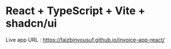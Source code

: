 # React + TypeScript + Vite + shadcn/ui
Live app URL : https://faizbinyousuf.github.io/invoice-app-react/ 
